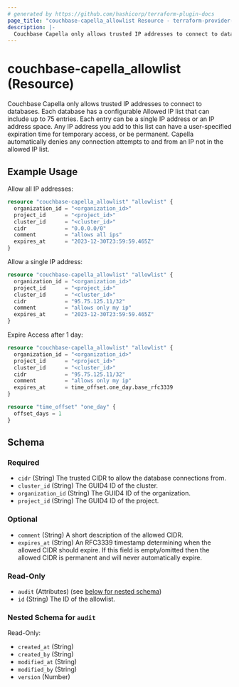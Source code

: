 ```yaml
---
# generated by https://github.com/hashicorp/terraform-plugin-docs
page_title: "couchbase-capella_allowlist Resource - terraform-provider-couchbase-capella"
description: |-
  Couchbase Capella only allows trusted IP addresses to connect to databases. Each database has a configurable Allowed IP list that can include up to 75 entries. Each entry can be a single IP address or an IP address space. Any IP address you add to this list can have a user-specified expiration time for temporary access, or be permanent. Capella automatically denies any connection attempts to and from an IP not in the allowed IP list.
---
```


# couchbase-capella_allowlist (Resource)

Couchbase Capella only allows trusted IP addresses to connect to databases. Each database has a configurable Allowed IP list that can include up to 75 entries. Each entry can be a single IP address or an IP address space. Any IP address you add to this list can have a user-specified expiration time for temporary access, or be permanent. Capella automatically denies any connection attempts to and from an IP not in the allowed IP list.

## Example Usage

Allow all IP addresses:

```terraform
resource "couchbase-capella_allowlist" "allowlist" {
  organization_id = "<organization_id>"
  project_id      = "<project_id>"
  cluster_id      = "<cluster_id>"
  cidr            = "0.0.0.0/0"
  comment         = "allows all ips"
  expires_at      = "2023-12-30T23:59:59.465Z"
}
```


Allow a single IP address:

```terraform
resource "couchbase-capella_allowlist" "allowlist" {
  organization_id = "<organization_id>"
  project_id      = "<project_id>"
  cluster_id      = "<cluster_id>"
  cidr            = "95.75.125.11/32"
  comment         = "allows only my ip"
  expires_at      = "2023-12-30T23:59:59.465Z"
}
```

Expire Access after 1 day:

```terraform
resource "couchbase-capella_allowlist" "allowlist" {
  organization_id = "<organization_id>"
  project_id      = "<project_id>"
  cluster_id      = "<cluster_id>"
  cidr            = "95.75.125.11/32"
  comment         = "allows only my ip"
  expires_at      = time_offset.one_day.base_rfc3339
}

resource "time_offset" "one_day" {
  offset_days = 1
}
```

<!-- schema generated by tfplugindocs -->
## Schema

### Required

- `cidr` (String) The trusted CIDR to allow the database connections from.
- `cluster_id` (String) The GUID4 ID of the cluster.
- `organization_id` (String) The GUID4 ID of the organization.
- `project_id` (String) The GUID4 ID of the project.

### Optional

- `comment` (String) A short description of the allowed CIDR.
- `expires_at` (String) An RFC3339 timestamp determining when the allowed CIDR should expire. If this field is empty/omitted then the allowed CIDR is permanent and will never automatically expire.

### Read-Only

- `audit` (Attributes) (see [below for nested schema](#nestedatt--audit))
- `id` (String) The ID of the allowlist.

<a id="nestedatt--audit"></a>
### Nested Schema for `audit`

Read-Only:

- `created_at` (String)
- `created_by` (String)
- `modified_at` (String)
- `modified_by` (String)
- `version` (Number)

